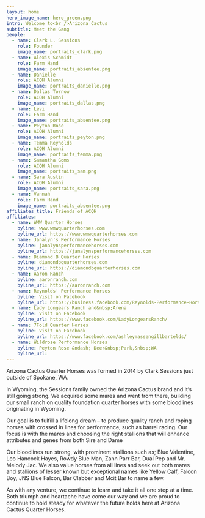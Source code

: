 ```yaml
---
layout: home
hero_image_name: hero_green.png
intro: Welcome to<br />Arizona Cactus
subtitle: Meet the Gang
people:
  - name: Clark L. Sessions
    role: Founder
    image_name: portraits_clark.png
  - name: Alexis Schmidt
    role: Farm Hand
    image_name: portraits_absentee.png
  - name: Danielle
    role: ACQH Alumni
    image_name: portraits_danielle.png
  - name: Dallas Tornow
    role: ACQH Alumni
    image_name: portraits_dallas.png
  - name: Levi
    role: Farm Hand
    image_name: portraits_absentee.png
  - name: Peyton Rose
    role: ACQH Alumni
    image_name: portraits_peyton.png
  - name: Temma Reynolds
    role: ACQH Alumni
    image_name: portraits_temma.png
  - name: Samantha Goms
    role: ACQH Alumni
    image_name: portraits_sam.png
  - name: Sara Austin
    role: ACQH Alumni
    image_name: portraits_sara.png
  - name: Vannah
    role: Farm Hand
    image_name: portraits_absentee.png
affiliates_title: Friends of ACQH
affiliates:
  - name: WMW Quarter Horses
    byline: www.wmwquarterhorses.com
    byline_url: https://www.wmwquarterhorses.com
  - name: Janalyn's Performance Horses
    byline: janalynsperformancehorses.com
    byline_url: https://janalynsperformancehorses.com
  - name: Diamond B Quarter Horses
    byline: diamondbquarterhorses.com
    byline_url: https://diamondbquarterhorses.com
  - name: Aaron Ranch
    byline: aaronranch.com
    byline_url: https://aaronranch.com
  - name: Reynolds' Performance Horses
    byline: Visit on Facebook
    byline_url: https://business.facebook.com/Reynolds-Performance-Horses-533572230471640/
  - name: Lady Longears Ranch and&nbsp;Arena
    byline: Visit on Facebook
    byline_url: https://www.facebook.com/LadyLongearsRanch/
  - name: 7Fold Quarter Horses
    byline: Visit on Facebook
    byline_url: https://www.facebook.com/ashleymassengillbartelds/
  - name: Wildrose Performance Horses
    byline: Peyton Rose &ndash; Deer&nbsp;Park,&nbsp;WA
    byline_url:
---
```


Arizona Cactus Quarter Horses was formed in 2014 by Clark Sessions just outside
of Spokane, WA.

In Wyoming, the Sessions family owned the Arizona Cactus brand and it’s still
going strong. We acquired some mares and went from there, building our small
ranch on quality foundation quarter horses with some bloodlines
originating in Wyoming.

Our goal is to fulfill a lifelong dream &ndash; to produce quality ranch and
roping horses with crossed in lines for performance, such as barrel racing.
Our focus is with the mares and choosing the right stallions that will enhance
attributes and genes from both Sire and Dame

Our bloodlines run strong, with prominent stallions such as; Blue Valentine,
Leo Hancock Hayes, Rowdy Blue Man, Zann Parr Bar, Dual Pep and Mr. Melody Jac.
We also value horses from all lines and seek out both mares and stallions of
lesser known but exceptional names like Yellow Calf, Falcon Boy, JNS Blue
Falcon, Bar Clabber and Mcit Bar to name a few.

As with any venture, we continue to learn and take it all one step at a time.
Both triumph and heartache have come our way and we are proud to continue to
hold steady for whatever the future holds here at Arizona Cactus Quarter Horses.
